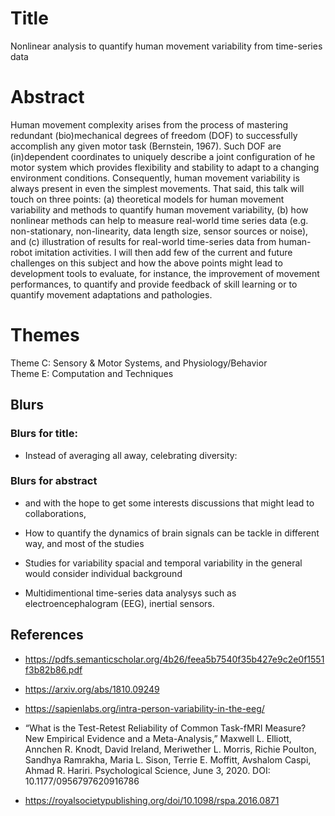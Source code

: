 # Title
Nonlinear analysis to quantify 
human movement variability from time-series data 

# Abstract
Human movement complexity arises from the process of mastering 
redundant (bio)mechanical degrees of freedom
(DOF) to successfully accomplish any given motor task (Bernstein, 1967).
Such DOF are (in)dependent coordinates to uniquely
describe a joint configuration of he motor system which provides 
flexibility and stability to adapt to a changing environment conditions.
Consequently, human movement variability is always present in even 
the simplest movements. 
That said, this talk will touch on three points:
(a) theoretical models for human movement variability and methods to quantify human movement variability, 
(b) how nonlinear methods can help to measure real-world time series data (e.g. non-stationary, non-linearity, data length size, sensor sources or noise), and 
(c) illustration of results for real-world time-series data from human-robot imitation activities.
I will then add few of the current and future challenges on this subject 
and how the above points might lead to development tools to evaluate, 
for instance, the improvement of movement performances, 
to quantify and provide feedback of skill learning or 
to quantify movement adaptations and pathologies.

# Themes
Theme C: Sensory & Motor Systems, and Physiology/Behavior		
Theme E: Computation and Techniques  

## Blurs
### Blurs for title:
* Instead of averaging all away, celebrating diversity:

### Blurs for abstract
* and with the hope to get some interests discussions that might lead to collaborations, 

* How to quantify the dynamics of brain signals can be tackle 
in different way, and most of the studies 

* Studies for variability spacial and temporal variability in the general 
would consider individual background 

* Multidimentional time-series data analysys such as electroencephalogram (EEG),
inertial sensors.

## References
* https://pdfs.semanticscholar.org/4b26/feea5b7540f35b427e9c2e0f1551f3b82b86.pdf

* https://arxiv.org/abs/1810.09249

* https://sapienlabs.org/intra-person-variability-in-the-eeg/

* “What is the Test-Retest Reliability of Common Task-fMRI Measure? New Empirical Evidence and a Meta-Analysis,” Maxwell L. Elliott, Annchen R. Knodt, David Ireland, Meriwether L. Morris, Richie Poulton, Sandhya Ramrakha, Maria L. Sison, Terrie E. Moffitt, Avshalom Caspi, Ahmad R. Hariri. Psychological Science, June 3, 2020. DOI: 10.1177/0956797620916786

* https://royalsocietypublishing.org/doi/10.1098/rspa.2016.0871



